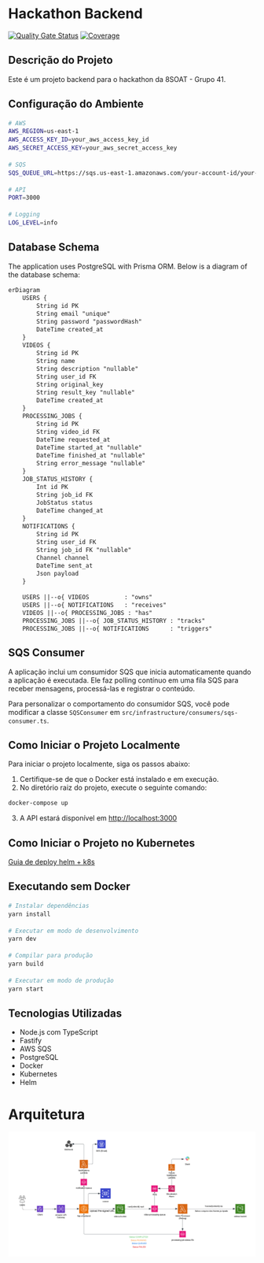 # Hackathon Backend

[![Quality Gate Status](https://sonarcloud.io/api/project_badges/measure?project=8SOAT-GRUPO-41_hackathon-backend&metric=alert_status)](https://sonarcloud.io/summary/new_code?id=8SOAT-GRUPO-41_hackathon-backend)
[![Coverage](https://sonarcloud.io/api/project_badges/measure?project=8SOAT-GRUPO-41_hackathon-backend&metric=coverage)](https://sonarcloud.io/summary/new_code?id=8SOAT-GRUPO-41_hackathon-backend)

## Descrição do Projeto

Este é um projeto backend para o hackathon da 8SOAT - Grupo 41.

## Configuração do Ambiente


```bash
# AWS
AWS_REGION=us-east-1
AWS_ACCESS_KEY_ID=your_aws_access_key_id
AWS_SECRET_ACCESS_KEY=your_aws_secret_access_key

# SQS
SQS_QUEUE_URL=https://sqs.us-east-1.amazonaws.com/your-account-id/your-queue-name

# API
PORT=3000

# Logging
LOG_LEVEL=info
```

## Database Schema

The application uses PostgreSQL with Prisma ORM. Below is a diagram of the database schema:

```mermaid
erDiagram
    USERS {
        String id PK
        String email "unique"
        String password "passwordHash"
        DateTime created_at
    }
    VIDEOS {
        String id PK
        String name
        String description "nullable"
        String user_id FK
        String original_key
        String result_key "nullable"
        DateTime created_at
    }
    PROCESSING_JOBS {
        String id PK
        String video_id FK
        DateTime requested_at
        DateTime started_at "nullable"
        DateTime finished_at "nullable"
        String error_message "nullable"
    }
    JOB_STATUS_HISTORY {
        Int id PK
        String job_id FK
        JobStatus status
        DateTime changed_at
    }
    NOTIFICATIONS {
        String id PK
        String user_id FK
        String job_id FK "nullable"
        Channel channel
        DateTime sent_at
        Json payload
    }

    USERS ||--o{ VIDEOS          : "owns"
    USERS ||--o{ NOTIFICATIONS   : "receives"
    VIDEOS ||--o{ PROCESSING_JOBS : "has"
    PROCESSING_JOBS ||--o{ JOB_STATUS_HISTORY : "tracks"
    PROCESSING_JOBS ||--o{ NOTIFICATIONS      : "triggers"
```

## SQS Consumer

A aplicação inclui um consumidor SQS que inicia automaticamente quando a aplicação é executada. Ele faz polling contínuo em uma fila SQS para receber mensagens, processá-las e registrar o conteúdo.

Para personalizar o comportamento do consumidor SQS, você pode modificar a classe `SQSConsumer` em `src/infrastructure/consumers/sqs-consumer.ts`.

## Como Iniciar o Projeto Localmente

Para iniciar o projeto localmente, siga os passos abaixo:

1. Certifique-se de que o Docker está instalado e em execução.
2. No diretório raiz do projeto, execute o seguinte comando:

```bash
docker-compose up
```

3. A API estará disponível em [http://localhost:3000](http://localhost:3000)

## Como Iniciar o Projeto no Kubernetes

[Guia de deploy helm + k8s](k8s/README.md)

## Executando sem Docker

```bash
# Instalar dependências
yarn install

# Executar em modo de desenvolvimento
yarn dev

# Compilar para produção
yarn build

# Executar em modo de produção
yarn start
```

## Tecnologias Utilizadas

- Node.js com TypeScript
- Fastify
- AWS SQS
- PostgreSQL
- Docker
- Kubernetes
- Helm 

# Arquitetura

![Arquitetura](./docs/architecture-hackathon.png)